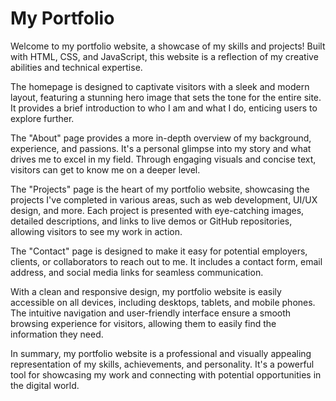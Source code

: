 # My Portfolio
Welcome to my portfolio website, a showcase of my skills and projects! Built with HTML, CSS, and JavaScript, this website is a reflection of my creative abilities and technical expertise.

The homepage is designed to captivate visitors with a sleek and modern layout, featuring a stunning hero image that sets the tone for the entire site. It provides a brief introduction to who I am and what I do, enticing users to explore further.

The "About" page provides a more in-depth overview of my background, experience, and passions. It's a personal glimpse into my story and what drives me to excel in my field. Through engaging visuals and concise text, visitors can get to know me on a deeper level.

The "Projects" page is the heart of my portfolio website, showcasing the projects I've completed in various areas, such as web development, UI/UX design, and more. Each project is presented with eye-catching images, detailed descriptions, and links to live demos or GitHub repositories, allowing visitors to see my work in action.

The "Contact" page is designed to make it easy for potential employers, clients, or collaborators to reach out to me. It includes a contact form, email address, and social media links for seamless communication.

With a clean and responsive design, my portfolio website is easily accessible on all devices, including desktops, tablets, and mobile phones. The intuitive navigation and user-friendly interface ensure a smooth browsing experience for visitors, allowing them to easily find the information they need.

In summary, my portfolio website is a professional and visually appealing representation of my skills, achievements, and personality. It's a powerful tool for showcasing my work and connecting with potential opportunities in the digital world.
